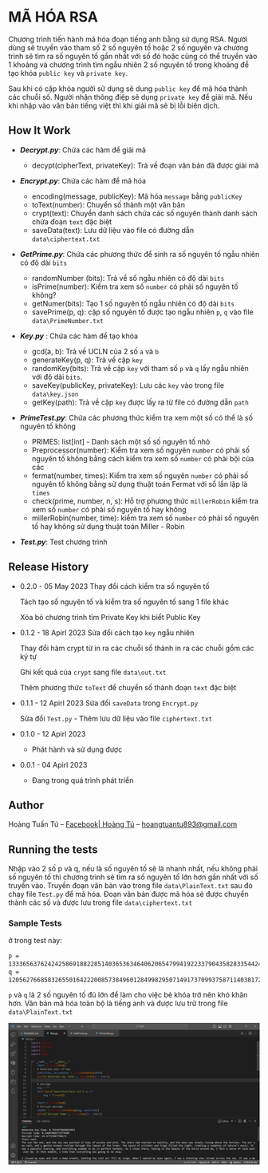 # MÃ HÓA RSA

Chương trình tiến hành mã hóa đoạn tiếng anh bằng sử dụng RSA. Người dùng sẽ truyền vào tham số 2 số nguyên tố hoặc 2 số nguyên và chương trình sẽ tìm ra số nguyên tố gần nhất với số đó hoặc cũng có thể truyền vào 1 khoảng và chương trình tìm ngẫu nhiên 2 số nguyên tố trong khoảng để tạo khóa `public key` và `private key`.

Sau khi có cặp khóa người sử dụng sẽ dung `public key` để mã hóa thành các chuỗi số. Người nhận thông điệp sẽ dụng `private key` để giải mã. Nếu khi nhập vào văn bản tiếng việt thì khi giải mã sẽ bị lỗi biên dịch.

## How It Work
- ***Decrypt.py***: Chứa các hàm để giải mã
    * decypt(cipherText, privateKey): Trả về đoạn văn bản đã được giải mã

- ***Encrypt.py***: Chứa các hàm để mã hóa
    * encoding(message, publicKey): Mã hóa `message` bằng `publicKey`
    * toText(number): Chuyển số thành một văn bản
    * crypt(text): Chuyển danh sách chứa các số nguyên thành danh sách chứa đoạn `text` đặc biệt
    * saveData(text): Lưu dữ liệu vào file có đường dẫn `data\ciphertext.txt`

- ***GetPrime.py***: Chứa các phương thức để sinh ra số nguyên tố ngẫu nhiên có độ dài `bits`
    * randomNumber (bits): Trả về số ngẫu nhiên có độ dài `bits`
    * isPrime(number): Kiểm tra xem số `number` có phải số nguyên tố không?
    * getNumer(bits): Tạo 1 số nguyên tố ngẫu nhiên có độ dài `bits`
    * savePrime(p, q): cặp số nguyên tố được tạo ngẫu nhiên `p`, `q` vào file `data\PrimeNumber.txt`
    
- ***Key.py*** : Chứa các hàm để tạo khóa
    * gcd(a, b): Trả về UCLN của 2 số `a` và `b`
    * generateKey(p, q): Trả về cặp `key`
    * randomKey(bits): Trả về cặp `key` với tham số `p` và `q` lấy ngẫu nhiên với độ dài `bits`.
    * saveKey(publicKey, privateKey): Lưu các `key` vào trong file `data\key.json`
    * getKey(path): Trả về cặp `key` được lấy ra từ file có đường dẫn `path`

- ***PrimeTest.py***: Chứa các phương thức kiểm tra xem một số có thể là số nguyên tố không
    *  PRIMES: list[int] - Danh sách một số số nguyên tố nhỏ
    *  Preprocessor(number): Kiểm tra xem số nguyên `number` có phải số nguyên tố không bằng cách kiểm tra xem số `number` có phải bội của các 
    *  fermat(number, times): Kiểm tra xem số nguyên `number` có phải số nguyên tố không bằng sử dụng thuật toán Fermat với số lần lặp là `times`
    *  check(prime, number, n, s): Hỗ trợ phương thức `millerRobin` kiểm tra xem số `number` có phải số nguyên tố hay không
    *  millerRobin(number, time): kiểm tra xem số `number` có phải số nguyên tố hay không sử dụng thuật toán Miller - Robin
- ***Test.py***: Test chương trình


## Release History
* 0.2.0 - 05 May 2023
    Thay đổi cách kiểm tra số nguyên tố
    
    Tách tạo số nguyên tố và kiểm tra số nguyên tố sang 1 file khác
    
    Xóa bỏ chương trình tìm Private Key khi biết Public Key

* 0.1.2 - 18 Apirl 2023
    Sửa đổi cách tạo `key` ngẫu nhiên
    
    Thay đổi hàm crypt từ in ra các chuỗi số thành in ra các chuỗi gồm các ký tự
    
    Ghi kết quả của `crypt` sang file `data\out.txt`
    
    Thêm phương thức `toText` để chuyển số thành đoạn `text` đặc biệt
    
* 0.1.1 - 12 Apirl 2023
    Sửa đổi `saveData` trong `Encrypt.py`
    
    Sửa đổi `Test.py` - Thêm lưu dữ liệu vào file `ciphertext.txt`
    
* 0.1.0 - 12 Apirl 2023
    * Phát hành và sử dụng được
* 0.0.1 - 04 Apirl 2023
    * Đang trong quá trình phát triển

## Author

Hoàng Tuấn Tú – [Facebook| Hoàng Tú](https://www.facebook.com/tuantu2610/) – hoangtuantu893@gmail.com

## Running the tests

Nhập vào 2 số p và q, nếu là số nguyên tố sẽ là nhanh nhất, nếu không phải số nguyên tố thì chương trình sẽ tìm ra số nguyên tố lớn hơn gần nhất với số truyền vào. Truyền đoạn văn bản vào trong file `data\PlainText.txt` sau đó chạy file `Test.py` để mã hóa. Đoạn văn bản được mã hóa sẽ được chuyển thành các số và được lưu trong file `data\ciphertext.txt`

### Sample Tests

ở trong test này:
```
p = 133365637624242586918822851403653634640620654799419223379043582833544248436567028975731385362443589198243595240691580232100430124098249821031239758799294184009921715906706638633024743149616568492877518464422411218652102130776860520735535136264246184101340256914011100970808161844534343046647779188742592638719
q = 120562766858326550164222008573849601284998295071491737099375871140381729729534205690919453526991554492784464480380399284710350982389262461422499623980393429637422776159863292111303506657674185293126360612776985616313152633447119634174978867391364495675068709128495802973214827171177514168976037765110891247561
```

`p` và `q` là 2 số nguyên tố đủ lớn để làm cho việc bẻ khóa trở nên khó khăn hơn. Văn bản mã hóa toàn bộ là tiếng anh và được lưu trữ trong file `data\PlainText.txt`

![Example 1](img/Test.png)
